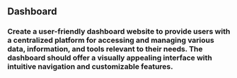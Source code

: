 ## Dashboard
### Create a user-friendly dashboard website to provide users with a centralized platform for accessing and managing various data, information, and tools relevant to their needs. The dashboard should offer a visually appealing interface with intuitive navigation and customizable features.
